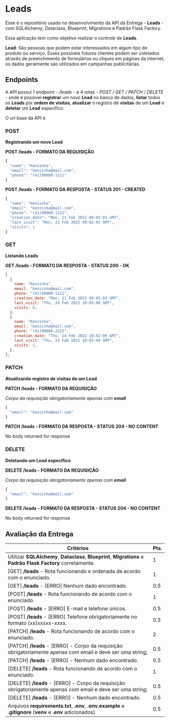 # Leads

Esse é o repositório usado no desenvolvimento da API da Entrega - **Leads** - com SQLAlchemy, Dataclass, Blueprint, Migrations e Padrão Flask Factory.

Essa aplicação tem como objetivo realizar o controle de **Leads**.

**Lead**: São pessoas que podem estar interessados em algum tipo de produto ou serviço. Esses possíveis futuros clientes podem ser coletados através de preenchimento de formulários ou cliques em páginas da internet, os dados geralmente são utilizados em campanhas publicitárias.

## Endpoints

A API possui 1 endpoint - _/leads_ - e 4 rotas - _POST / GET / PATCH / DELETE_ - onde é possível **registrar** um novo **Lead** no banco de dados, **listar** todos os **Leads** por **ordem de visitas**, **atualizar** o registro de **visitas** de um **Lead** e **deletar** um **Lead** específico.

O url base da API é

### POST

**Registrando um novo Lead**

**POST /leads - FORMATO DA REQUISIÇÃO**

```javascript
{
  "name": "Kenzinha",
  "email": "kenzinha@mail.com",
  "phone": "(41)90000-1111"
}
```

**POST /leads - FORMATO DA RESPOSTA - STATUS 201 - CREATED**

```javascript
{
  "name": "Kenzinha",
  "email": "kenzinha@mail.com",
  "phone": "(41)90000-1111",
  "creation_date": "Mon, 21 Feb 2022 09:02:03 GMT",
  "last_visit": "Mon, 21 Feb 2022 09:02:03 GMT",
  "visits": 1
}
```

### GET

**Listando Leads**

**GET /leads - FORMATO DA RESPOSTA - STATUS 200 - OK**

```javascript
[
  {
    name: "Kenzinha",
    email: "kenzinha@mail.com",
    phone: "(41)90000-1111",
    creation_date: "Mon, 21 Feb 2022 09:02:03 GMT",
    last_visit: "Thu, 24 Feb 2022 10:03:00 GMT",
    visits: 8,
  },
  {
    name: "Kenzinho",
    email: "kenzinho@mail.com",
    phone: "(41)90000-2222",
    creation_date: "Thu, 24 Feb 2022 10:02:09 GMT",
    last_visit: "Thu, 24 Feb 2022 10:02:09 GMT",
    visits: 1,
  },
];
```

### PATCH

**Atualizando registro de visitas de um Lead**

**PATCH /leads - FORMATO DA REQUISIÇÃO**

_Corpo da requisição obrigatoriamente apenas com ***email***_

```javascript
{
  "email": "kenzinha@mail.com"
}
```

**PATCH /leads - FORMATO DA RESPOSTA - STATUS 204 - NO CONTENT**

No body returned for response

### DELETE

**Deletando um Lead específico**

**DELETE /leads - FORMATO DA REQUISIÇÃO**

_Corpo da requisição obrigatoriamente apenas com ***email***_

```javascript
{
  "email": "kenzinha@mail.com"
}
```

**DELETE /leads - FORMATO DA RESPOSTA - STATUS 204 - NO CONTENT**

No body returned for response

## Avaliação da Entrega

| Critérios                                                                                                      | Pts. |
| -------------------------------------------------------------------------------------------------------------- | ---- |
| Utilizar **SQLAlchemy**, **Dataclass**, **Blueprint**, **Migrations** e **Padrão Flask Factory** corretamente. | 1    |
| [GET] **/leads** - Rota funcionando e ordenada de acordo com o enunciado.                                      | 1    |
| [GET] **/leads** - [ERRO] Nenhum dado encontrado.                                                              | 0.5  |
| [POST] **/leads** - Rota funcionando de acordo com o enunciado.                                                | 1    |
| [POST] **/leads** - [ERRO] E-mail e telefone únicos.                                                           | 0.5  |
| [POST] **/leads** - [ERRO] Telefone obrigatoriamente no formato (xx)xxxxx-xxxx.                                | 0.5  |
| [PATCH] **/leads** - Rota funcionando de acordo com o enunciado.                                               | 2    |
| [PATCH] **/leads** - [ERRO] - Corpo da requisição obrigatoriamente apenas com email e deve ser uma string;     | 0.5  |
| [PATCH] **/leads** - [ERRO] - Nenhum dado encontrado.                                                          | 0.5  |
| [DELETE] **/leads** - Rota funcionando de acordo com o enunciado.                                              | 1    |
| [DELETE] **/leads** - [ERRO] - Corpo da requisição obrigatoriamente apenas com email e deve ser uma string;    | 0.5  |
| [DELETE] **/leads** - [ERRO] - Nenhum dado encontrado.                                                         | 0.5  |
| Arquivos **requirements.txt**, **.env**, **.env.example** e **.gitignore** (**venv** e **.env** adicionados)   | 0.5  |
